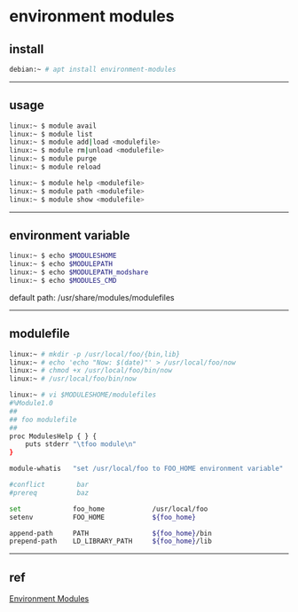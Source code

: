 # environment modules

## install

```bash
debian:~ # apt install environment-modules
```


---

## usage

```bash
linux:~ $ module avail
linux:~ $ module list
linux:~ $ module add|load <modulefile>
linux:~ $ module rm|unload <modulefile>
linux:~ $ module purge
linux:~ $ module reload

linux:~ $ module help <modulefile>
linux:~ $ module path <modulefile>
linux:~ $ module show <modulefile>
```


---

## environment variable

```bash
linux:~ $ echo $MODULESHOME
linux:~ $ echo $MODULEPATH
linux:~ $ echo $MODULEPATH_modshare
linux:~ $ echo $MODULES_CMD
```

default path: /usr/share/modules/modulefiles


---

## modulefile

```bash
linux:~ # mkdir -p /usr/local/foo/{bin,lib}
linux:~ # echo 'echo "Now: $(date)"' > /usr/local/foo/now
linux:~ # chmod +x /usr/local/foo/bin/now
linux:~ # /usr/local/foo/bin/now

linux:~ # vi $MODULESHOME/modulefiles
#%Module1.0
##
## foo modulefile
##
proc ModulesHelp { } {
    puts stderr "\tfoo module\n"
}

module-whatis   "set /usr/local/foo to FOO_HOME environment variable"

#conflict        bar
#prereq          baz

set             foo_home            /usr/local/foo
setenv          FOO_HOME            ${foo_home}

append-path     PATH                ${foo_home}/bin
prepend-path    LD_LIBRARY_PATH     ${foo_home}/lib
```


---

## ref

[Environment Modules](http://modules.sourceforge.net/)

